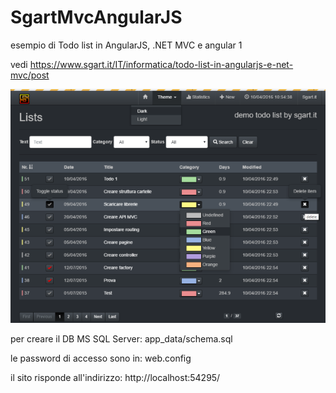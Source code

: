 # SgartMvcAngularJS
esempio di Todo list in AngularJS, .NET MVC e angular 1


vedi https://www.sgart.it/IT/informatica/todo-list-in-angularjs-e-net-mvc/post

![anteprima](todo01.png)

per creare il DB MS SQL Server: app_data/schema.sql

le password di accesso sono in: web.config


il sito risponde all'indirizzo: http://localhost:54295/